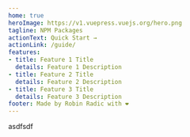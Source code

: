 ```yaml
---
home: true
heroImage: https://v1.vuepress.vuejs.org/hero.png
tagline: NPM Packages
actionText: Quick Start →
actionLink: /guide/
features:
- title: Feature 1 Title
  details: Feature 1 Description
- title: Feature 2 Title
  details: Feature 2 Description
- title: Feature 3 Title
  details: Feature 3 Description
footer: Made by Robin Radic with ❤️
---
```


asdfsdf
